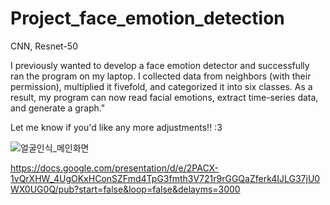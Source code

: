 # Project_face_emotion_detection
CNN, Resnet-50

I previously wanted to develop a face emotion detector and successfully ran the program on my laptop. I collected data from neighbors (with their permission), multiplied it fivefold, and categorized it into six classes. As a result, my program can now read facial emotions, extract time-series data, and generate a graph."

Let me know if you'd like any more adjustments!! :3

![얼굴인식_메인화면](https://github.com/user-attachments/assets/30678dc1-a05a-4e44-90b6-adb6bcbe4e61)

https://docs.google.com/presentation/d/e/2PACX-1vQrXHW_4UgOKxHConSZFmd4TpG3fmth3V721r9rGGQaZferk4IJLG37jU0WX0UG0Q/pub?start=false&loop=false&delayms=3000

